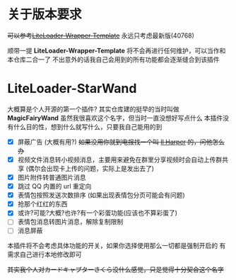 # 关于版本要求

~~可以参考[LiteLoader-Wrapper-Template](https://github.com/nyaruhodoo/LiteLoader-Wrapper-Template)~~
永远只考虑最新版(40768)

顺带一提 **LiteLoader-Wrapper-Template** 将不会再进行任何维护，可以当作和本仓库二合一了
不出意外的话我自己会用到的所有功能都会逐渐缝合到该插件

# LiteLoader-StarWand

大概算是个人开源的第一个插件?
其实仓库建的挺早的当时叫做 **MagicFairyWand** 虽然我很喜欢这个名字，但当时一直没想好写点什么
本插件没有什么目的性，想到什么就写什么，只要我自己能用的到

- [x] 屏蔽广告 (大概有用?) ~~如果没用你就到电报找一个叫 [Il Harper](https://t.me/ilharper) 的，问他怎么办~~
- [x] 视频文件消息转小视频消息，主要用来避免在群里分享视频时会自动上传群共享 (偶尔会出现卡上传的问题，实际上是发出去了)
- [x] 图片附件转普通图片消息
- [x] 跳过 QQ 内置的 url 重定向
- [x] 表情包按照发送次数排序 (如果出现表情包分页可能会有问题)
- [x] 抢那个红红的东西
- [x] 或许?可能?大概?也许?有一个彩蛋功能(应该也不算彩蛋了)
- [ ] 表情包消息转图片消息，解除复制限制
- [ ] 消息屏蔽

本插件将不会考虑具体功能的开关，如果你选择使用那么一切都是强制开启的
有需求自己进行本地修改即可

~~其实我个人对カードキャプターさくら没什么感觉，只是觉得十分契合这个名字~~
